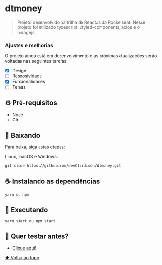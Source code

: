 # dtmoney

> Projeto desenvolvido na trilha de ReactJs da Rocketseat. Nesse projeto foi utilizado typescript, styled-components, axios e o miragejs.

### Ajustes e melhorias

O projeto ainda está em desenvolvimento e as próximas atualizações serão voltadas nas seguintes tarefas:

- [X] Design
- [ ] Resposividade
- [X] Funcionalidades
- [ ] Temas

## ⚙️ Pré-requisitos

* Node
* Git
## 🚀 Baixando

Para baixa, siga estas etapas:

Linux, macOS e Windows:
```
git clone https://github.com/devCleidison/dtmoney.git
```
## ☕ Instalando as dependências



```
yarn ou npm
```
## 🚀 Executando

```
yarn start ou npm start
```
## 🚀 Quer testar antes?
* [Clique aqui!](https://devcleidison-dtmoney.netlify.app/)




[⬆ Voltar ao topo](#dtmoney)<br>